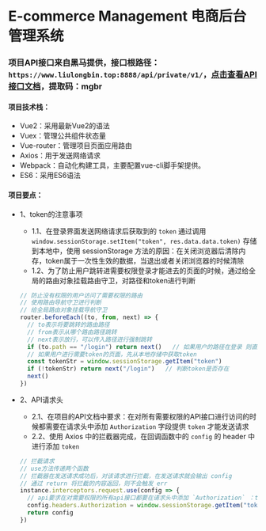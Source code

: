 # E-commerce Management 电商后台管理系统
### 项目API接口来自黑马提供，接口根路径：`https://www.liulongbin.top:8888/api/private/v1/`，[点击查看API接口文档](https://pan.baidu.com/s/1KJPfaFaPadW4JdGjCt54NQ )，提取码：mgbr

#### 项目技术栈：
* Vue2：采用最新Vue2的语法
* Vuex：管理公共组件状态量
* Vue-router：管理项目页面应用路由
* Axios：用于发送网络请求
* Webpack：自动化构建工具，主要配置vue-cli脚手架提供。
* ES6：采用ES6语法

#### 项目要点：
* 1、token的注意事项
  * 1.1、在登录界面发送网络请求后获取到的 `token` 通过调用 `window.sessionStorage.setItem("token", res.data.data.token)` 存储到本地中，使用 sessionStorage 方法的原因：在关闭浏览器后清除内存，token属于一次性生效的数据，当退出或者关闭浏览器的时候清除
  * 1.2、为了防止用户跳转进需要权限登录才能进去的页面的时候，通过给全局的路由对象挂载路由守卫，对路径和token进行判断
  ```js
  // 防止没有权限的用户访问了需要权限的路由
  // 使用路由导航守卫进行判断
  // 给全局路由对象挂载导航守卫
  router.beforeEach((to, from, next) => {
    // to表示将要跳转的路由路径
    // from表示从哪个路由路径跳转
    // next表示放行，可以传入路径进行强制跳转
    if (to.path == "/login") return next()   // 如果用户的路径在登录 则直接放行
    // 如果用户进行需要token的页面，先从本地存储中获取token
    const tokenStr = window.sessionStorage.getItem("token")
    if (!tokenStr) return next("/login")   // 判断token是否存在
    next()
  })
  ```

* 2、API请求头
  * 2.1、在项目的API文档中要求：在对所有需要权限的API接口进行访问的时候都需要在请求头中添加 `Authorization` 字段提供 `token` 才能发送请求
  * 2.2、使用 Axios 中的拦截器完成，在回调函数中的 `config` 的 header 中进行添加 `token`
  ```js
  // 拦截请求
  // use方法传递两个函数
  // 拦截器在发送请求成功后，对该请求进行拦截，在发送请求就会输出 config
  // 通过 return 将拦截的内容返回，则不会触发 err
  instance.interceptors.request.use(config => {
    // api要求在对需要权限的所有api接口都要在请求头中添加 `Authorization` ：token
    config.headers.Authorization = window.sessionStorage.getItem("token")  // 将token放入请求头中
    return config
  })
  ```